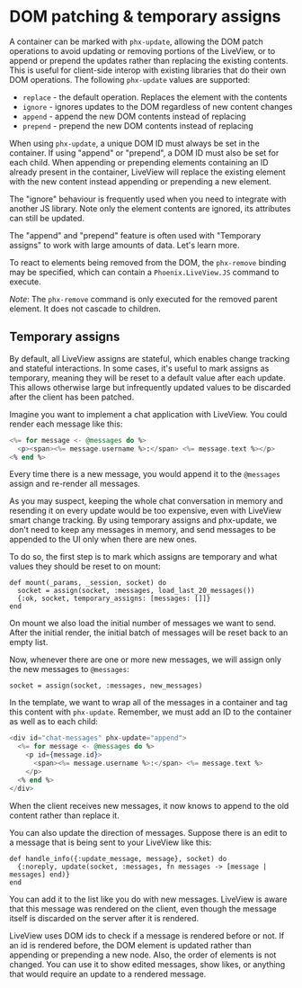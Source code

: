 # DOM patching & temporary assigns

A container can be marked with `phx-update`, allowing the DOM patch
operations to avoid updating or removing portions of the LiveView, or to append
or prepend the updates rather than replacing the existing contents. This
is useful for client-side interop with existing libraries that do their
own DOM operations. The following `phx-update` values are supported:

  * `replace` - the default operation. Replaces the element with the contents
  * `ignore` - ignores updates to the DOM regardless of new content changes
  * `append` - append the new DOM contents instead of replacing
  * `prepend` - prepend the new DOM contents instead of replacing

When using `phx-update`, a unique DOM ID must always be set in the
container. If using "append" or "prepend", a DOM ID must also be set
for each child. When appending or prepending elements containing an
ID already present in the container, LiveView will replace the existing
element with the new content instead appending or prepending a new
element.

The "ignore" behaviour is frequently used when you need to integrate
with another JS library. Note only the element contents are ignored,
its attributes can still be updated.

The "append" and "prepend" feature is often used with "Temporary assigns"
to work with large amounts of data. Let's learn more.

To react to elements being removed from the DOM, the `phx-remove` binding
may be specified, which can contain a `Phoenix.LiveView.JS` command to execute.

*Note*: The `phx-remove` command is only executed for the removed parent element.
It does not cascade to children.

## Temporary assigns

By default, all LiveView assigns are stateful, which enables change
tracking and stateful interactions. In some cases, it's useful to mark
assigns as temporary, meaning they will be reset to a default value after
each update. This allows otherwise large but infrequently updated values
to be discarded after the client has been patched.

Imagine you want to implement a chat application with LiveView. You
could render each message like this:

```heex
<%= for message <- @messages do %>
  <p><span><%= message.username %>:</span> <%= message.text %></p>
<% end %>
```

Every time there is a new message, you would append it to the `@messages`
assign and re-render all messages.

As you may suspect, keeping the whole chat conversation in memory
and resending it on every update would be too expensive, even with
LiveView smart change tracking. By using temporary assigns and phx-update,
we don't need to keep any messages in memory, and send messages to be
appended to the UI only when there are new ones.

To do so, the first step is to mark which assigns are temporary and
what values they should be reset to on mount:

    def mount(_params, _session, socket) do
      socket = assign(socket, :messages, load_last_20_messages())
      {:ok, socket, temporary_assigns: [messages: []]}
    end

On mount we also load the initial number of messages we want to
send. After the initial render, the initial batch of messages will
be reset back to an empty list.

Now, whenever there are one or more new messages, we will assign
only the new messages to `@messages`:

    socket = assign(socket, :messages, new_messages)

In the template, we want to wrap all of the messages in a container
and tag this content with `phx-update`. Remember, we must add an ID
to the container as well as to each child:

```heex
<div id="chat-messages" phx-update="append">
  <%= for message <- @messages do %>
    <p id={message.id}>
      <span><%= message.username %>:</span> <%= message.text %>
    </p>
  <% end %>
</div>
```

When the client receives new messages, it now knows to append to the
old content rather than replace it.

You can also update the direction of messages. Suppose there is an edit to a message
that is being sent to your LiveView like this:

    def handle_info({:update_message, message}, socket) do
      {:noreply, update(socket, :messages, fn messages -> [message | messages] end)}
    end

You can add it to the list like you do with new messages. LiveView is aware that this
message was rendered on the client, even though the message itself is discarded on the
server after it is rendered.

LiveView uses DOM ids to check if a message is rendered before or not. If an id is
rendered before, the DOM element is updated rather than appending or prepending a new node.
Also, the order of elements is not changed. You can use it to show edited messages, show likes, or
anything that would require an update to a rendered message.
